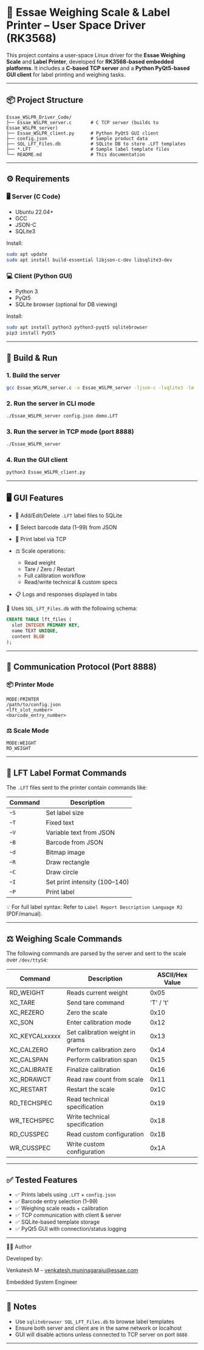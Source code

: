 # 💾 Essae Weighing Scale & Label Printer – User Space Driver (RK3568)

This project contains a user-space Linux driver for the **Essae Weighing Scale** and **Label Printer**, developed for **RK3568-based embedded platforms**. It includes a **C-based TCP server** and a **Python PyQt5-based GUI client** for label printing and weighing tasks.

---

## 📦 Project Structure

```text
Essae_WSLPR_Driver_Code/
├── Essae_WSLPR_server.c       # C TCP server (builds to Essae_WSLPR_server)
├── Essae_WSLPR_client.py      # Python PyQt5 GUI client
├── config.json                # Sample product data
├── SQL_LFT_Files.db           # SQLite DB to store .LFT templates
├── *.LFT                      # Sample label template files
└── README.md                  # This documentation
```

---

## ⚙️ Requirements

### 🖥 Server (C Code)

* Ubuntu 22.04+
* GCC
* JSON-C
* SQLite3

Install:

```bash
sudo apt update
sudo apt install build-essential libjson-c-dev libsqlite3-dev
```

### 💻 Client (Python GUI)

* Python 3
* PyQt5
* SQLite browser (optional for DB viewing)

Install:

```bash
sudo apt install python3 python3-pyqt5 sqlitebrowser
pip3 install PyQt5
```

---

## 🔧 Build & Run

### 1. Build the server

```bash
gcc Essae_WSLPR_server.c -o Essae_WSLPR_server -ljson-c -lsqlite3 -lm
```

### 2. Run the server in CLI mode

```bash
./Essae_WSLPR_server config.json demo.LFT
```

### 3. Run the server in TCP mode (port 8888)

```bash
./Essae_WSLPR_server
```

### 4. Run the GUI client

```bash
python3 Essae_WSLPR_client.py
```

---

## 🖥 GUI Features

* 📂 Add/Edit/Delete `.LFT` label files to SQLite
* 🔢 Select barcode data (1–99) from JSON
* 📨 Print label via TCP
* ⚖️ Scale operations:

  * Read weight
  * Tare / Zero / Restart
  * Full calibration workflow
  * Read/write technical & custom specs
* 📋 Logs and responses displayed in tabs

📂 Uses `SQL_LFT_Files.db` with the following schema:

```sql
CREATE TABLE lft_files (
  slot INTEGER PRIMARY KEY,
  name TEXT UNIQUE,
  content BLOB
);
```

---

## 🔄 Communication Protocol (Port 8888)

### 📦 Printer Mode

```text
MODE:PRINTER
/path/to/config.json
<lft_slot_number>
<barcode_entry_number>
```

### ⚖️ Scale Mode

```text
MODE:WEIGHT
RD_WEIGHT
```

---

## 📜 LFT Label Format Commands

The `.LFT` files sent to the printer contain commands like:

| Command | Description                   |
| ------- | ----------------------------- |
| `~S`    | Set label size                |
| `~T`    | Fixed text                    |
| `~V`    | Variable text from JSON       |
| `~B`    | Barcode from JSON             |
| `~d`    | Bitmap image                  |
| `~R`    | Draw rectangle                |
| `~C`    | Draw circle                   |
| `~I`    | Set print intensity (100–140) |
| `~P`    | Print label                   |

💡 For full label syntax: Refer to `Label Report Description Language R2` (PDF/manual).

---

## ⚖️ Weighing Scale Commands

The following commands are parsed by the server and sent to the scale over `/dev/ttyS4`:

| Command         | Description                     | ASCII/Hex Value |
| --------------- | ------------------------------- | --------------- |
| RD\_WEIGHT      | Reads current weight            | 0x05            |
| XC\_TARE        | Send tare command               | 'T' / 't'       |
| XC\_REZERO      | Zero the scale                  | 0x10            |
| XC\_SON         | Enter calibration mode          | 0x12            |
| XC\_KEYCALxxxxx | Set calibration weight in grams | 0x13            |
| XC\_CALZERO     | Perform calibration zero        | 0x14            |
| XC\_CALSPAN     | Perform calibration span        | 0x15            |
| XC\_CALIBRATE   | Finalize calibration            | 0x16            |
| XC\_RDRAWCT     | Read raw count from scale       | 0x11            |
| XC\_RESTART     | Restart the scale               | 0x1C            |
| RD\_TECHSPEC    | Read technical specification    | 0x19            |
| WR\_TECHSPEC    | Write technical specification   | 0x18            |
| RD\_CUSSPEC     | Read custom configuration       | 0x1B            |
| WR\_CUSSPEC     | Write custom configuration      | 0x1A            |

---

## ✅ Tested Features

* ✅ Prints labels using `.LFT` + `config.json`
* ✅ Barcode entry selection (1–99)
* ✅ Weighing scale reads + calibration
* ✅ TCP communication with client & server
* ✅ SQLite-based template storage
* ✅ PyQt5 GUI with connection/status logging

---

👨‍💼 Author

Developed by:

Venkatesh M – venkatesh.muninagaraju@essae.com

Embedded System Engineer

---

## 📎 Notes

* Use `sqlitebrowser SQL_LFT_Files.db` to browse label templates
* Ensure both server and client are in the same network or localhost
* GUI will disable actions unless connected to TCP server on port `8888`

---
